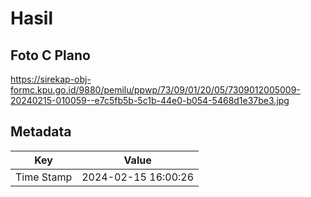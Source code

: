 # Hasil

## Foto C Plano

https://sirekap-obj-formc.kpu.go.id/9880/pemilu/ppwp/73/09/01/20/05/7309012005009-20240215-010059--e7c5fb5b-5c1b-44e0-b054-5468d1e37be3.jpg


## Metadata

| Key        | Value               |
| ---------- | ------------------- |
| Time Stamp | 2024-02-15 16:00:26 |



